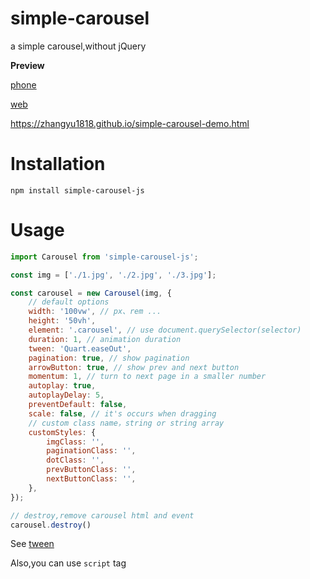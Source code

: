 # simple-carousel

a simple carousel,without jQuery

**Preview**

[phone](https://i.imgur.com/MVa0a6c.gif)

[web](https://i.imgur.com/iXNh9ZC.gif)

https://zhangyu1818.github.io/simple-carousel-demo.html

# Installation

`npm install simple-carousel-js`

# Usage

```javascript
import Carousel from 'simple-carousel-js';

const img = ['./1.jpg', './2.jpg', './3.jpg'];

const carousel = new Carousel(img, {
    // default options
    width: '100vw', // px、rem ...
    height: '50vh',
    element: '.carousel', // use document.querySelector(selector)
    duration: 1, // animation duration
    tween: 'Quart.easeOut', 
    pagination: true, // show pagination
    arrowButton: true, // show prev and next button
    momentum: 1, // turn to next page in a smaller number
    autoplay: true,
    autoplayDelay: 5,
    preventDefault: false,
    scale: false, // it's occurs when dragging
    // custom class name，string or string array
    customStyles: {
        imgClass: '',
        paginationClass: '',
        dotClass: '',
        prevButtonClass: '',
        nextButtonClass: '',
    },
});

// destroy,remove carousel html and event
carousel.destroy()
```
See [tween](https://www.zhangxinxu.com/study/201612/how-to-use-tween-js.html)

Also,you can use `script` tag
